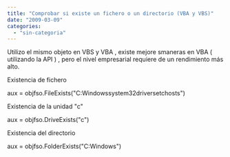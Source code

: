```yaml
---
title: "Comprobar si existe un fichero o un directorio (VBA y VBS)"
date: "2009-03-09"
categories: 
  - "sin-categoria"
---
```


Utilizo el mismo objeto en VBS y VBA , existe mejore smaneras en VBA ( utilizando la API ) , pero el nivel empresarial requiere de un rendimiento más alto.

Existencia de fichero

aux = objfso.FileExists("C:Windowssystem32driversetchosts")

Existencia de la unidad "c"

aux = objfso.DriveExists("c")

Existencia del directorio

aux = objfso.FolderExists("C:Windows")

